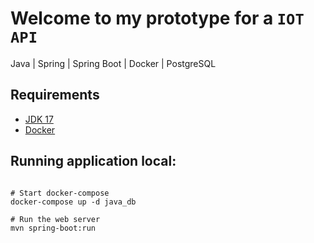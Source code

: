 # Welcome to my prototype for a `IOT API`
Java | Spring | Spring Boot | Docker | PostgreSQL

## Requirements

- <a href="https://www.oracle.com/java/technologies/javase/jdk17-archive-downloads.html" target="_blank">JDK 17</a>
- <a href="https://www.docker.com/products/docker-desktop/" target="_blank">Docker</a>

## Running application local:

`````shell

# Start docker-compose
docker-compose up -d java_db

# Run the web server
mvn spring-boot:run

`````
